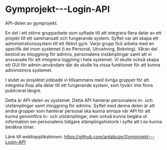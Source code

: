 # Gymprojekt---Login-API
 API-delen av gymprojekt.

En del i ett större grupparbete som syftade till att integrera flera delar av ett projekt till ett sammansatt och fungerande system. Syftet var att skapa ett administrationssystem till ett fiktivt gym. Varje grupp fick arbeta med en specifik del inom systemet (t.ex Personal, Utrustning, Bokning). Våran del bestod av inloggning för admins, personalens instämplingar samt att vi ansvarade för att integrera loggning i hela systemet. Vi skulle också skapa ett GUI för admin-användare där de skulle ha vissa funktioner för att kunna administrera systemet.

I slutet av projektet jobbade vi tillsammans med övriga grupper för att integrera ihop alla delar till ett fungerande system, som tyvärr inte finns publicerat längre.

Detta är API-delen av systemet. Detta API hanterar personalens in- och utstämplingar samt inloggning för admins. Syftet med denna delen är att andra grupper som hanterar personal ska kunna anropa vår API för att kunna genomföra in- och utstämplingar, men också kunna begära ut information om personalens tidigare stämplingshistorik i syfte att t.ex kunna beräkna löner.

Länk till webbapplikationen: https://github.com/antabuze/Gymprojekt---Login-API
